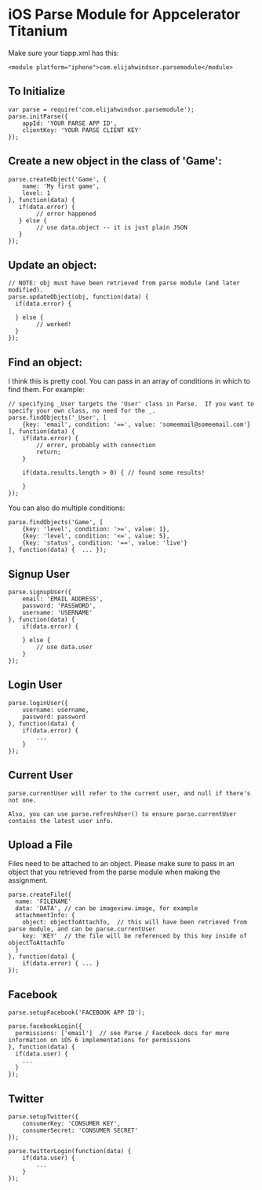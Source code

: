 iOS Parse Module for Appcelerator Titanium
===========================================
Make sure your tiapp.xml has this: 

	<module platform="iphone">com.elijahwindsor.parsemodule</module>

To Initialize
--------------
	var parse = require('com.elijahwindsor.parsemodule');
	parse.initParse({
		appId: 'YOUR PARSE APP ID', 
		clientKey: 'YOUR PARSE CLIENT KEY'
	});


Create a new object in the class of 'Game':
-----------

    parse.createObject('Game', {
    	name: 'My first game', 
    	level: 1
    }, function(data) {
       if(data.error) {
       		// error happened
       } else {
       		// use data.object -- it is just plain JSON
       }       
    });

Update an object: 
-----------
	
	// NOTE: obj must have been retrieved from parse module (and later modified).
    parse.updateObject(obj, function(data) { 
      if(data.error) {

      } else {
     		// worked!
      } 
    });

Find an object: 
-----------

I think this is pretty cool.  You can pass in an array of conditions in which to find them.  For example: 

	// specifying _User targets the 'User' class in Parse.  If you want to specify your own class, no need for the _.
	parse.findObjects('_User', [
		{key: 'email', condition: '==', value: 'someemail@someemail.com'}
	], function(data) {
		if(data.error) {
			// error, probably with connection
			return;
		}

		if(data.results.length > 0) { // found some results!

		}
	});

You can also do multiple conditions:

	parse.findObjects('Game', [
		{key: 'level', condition: '>=', value: 1}, 
		{key: 'level', condition: '<=', value: 5}, 
		{key: 'status', condition: '==', value: 'live'}
	], function(data) {  ... });


Signup User
------------
	parse.signupUser({
		email: 'EMAIL ADDRESS', 
		password: 'PASSWORD', 
		username: 'USERNAME'
	}, function(data) {
        if(data.error) {

		} else {
			// use data.user
		}			              
	});

Login User
------------
	parse.loginUser({
		username: username, 
		password: password
	}, function(data) {
		if(data.error) {
			...
		}
	});

Current User
------------
	parse.currentUser will refer to the current user, and null if there's not one.

	Also, you can use parse.refreshUser() to ensure parse.currentUser contains the latest user info.

Upload a File
------------
Files need to be attached to an object.  Please make sure to pass in an object that you retrieved from the parse module when making the assignment.  

    parse.createFile({
      name: 'FILENAME'
      data: 'DATA', // can be imageview.image, for example
      attachmentInfo: {
        object: objectToAttachTo,  // this will have been retrieved from parse module, and can be parse.currentUser  
        key: 'KEY'  // the file will be referenced by this key inside of objectToAttachTo
      }
    }, function(data) {
    	if(data.error) { ... }
    });

Facebook
------------

	parse.setupFacebook('FACEBOOK APP ID');

	parse.facebookLogin({
	  permissions: ['email']  // see Parse / Facebook docs for more information on iOS 6 implementations for permissions
	}, function(data) {
	  if(data.user) {
	  	...
	  }
	});


Twitter
------------
	parse.setupTwitter({
		consumerKey: 'CONSUMER KEY', 
		consumerSecret: 'CONSUMER SECRET'
	});

	parse.twitterLogin(function(data) {
		if(data.user) {
			...
		}
	});